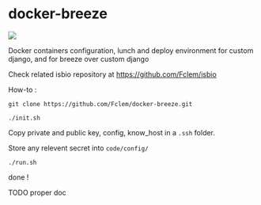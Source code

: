 # docker-breeze
[![](https://images.microbadger.com/badges/version/fimm/breeze.svg)](https://microbadger.com/images/fimm/breeze "Get your own version badge on microbadger.com")

Docker containers configuration, lunch and deploy environment for custom django, and for breeze over custom django

Check related isbio repository at https://github.com/Fclem/isbio

How-to :

```console
git clone https://github.com/Fclem/docker-breeze.git

./init.sh
```

Copy private and public key, config, know_host in a ```.ssh``` folder.

Store any relevent secret into ```code/config/```

```console
./run.sh
```

done !

TODO proper doc
